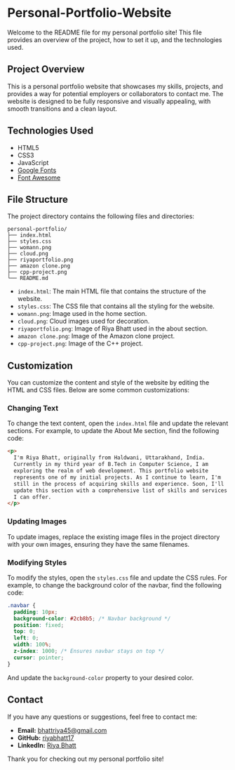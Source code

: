 # Personal-Portfolio-Website

Welcome to the README file for my personal portfolio site! This file provides an overview of the project, how to set it up, and the technologies used.


## Project Overview

This is a personal portfolio website that showcases my skills, projects, and provides a way for potential employers or collaborators to contact me. The website is designed to be fully responsive and visually appealing, with smooth transitions and a clean layout.

## Technologies Used

- HTML5
- CSS3
- JavaScript
- [Google Fonts](https://fonts.google.com/)
- [Font Awesome](https://fontawesome.com/)

## File Structure

The project directory contains the following files and directories:

```
personal-portfolio/
├── index.html
├── styles.css
├── womann.png
├── cloud.png
├── riyaportfolio.png
├── amazon clone.png
├── cpp-project.png
└── README.md
```

- `index.html`: The main HTML file that contains the structure of the website.
- `styles.css`: The CSS file that contains all the styling for the website.
- `womann.png`: Image used in the home section.
- `cloud.png`: Cloud images used for decoration.
- `riyaportfolio.png`: Image of Riya Bhatt used in the about section.
- `amazon clone.png`: Image of the Amazon clone project.
- `cpp-project.png`: Image of the C++ project.

## Customization

You can customize the content and style of the website by editing the HTML and CSS files. Below are some common customizations:

### Changing Text

To change the text content, open the `index.html` file and update the relevant sections. For example, to update the About Me section, find the following code:

```html
<p>
  I'm Riya Bhatt, originally from Haldwani, Uttarakhand, India.
  Currently in my third year of B.Tech in Computer Science, I am
  exploring the realm of web development. This portfolio website
  represents one of my initial projects. As I continue to learn, I'm
  still in the process of acquiring skills and experience. Soon, I'll
  update this section with a comprehensive list of skills and services
  I can offer.
</p>
```

### Updating Images

To update images, replace the existing image files in the project directory with your own images, ensuring they have the same filenames.

### Modifying Styles

To modify the styles, open the `styles.css` file and update the CSS rules. For example, to change the background color of the navbar, find the following code:

```css
.navbar {
  padding: 10px;
  background-color: #2cb8b5; /* Navbar background */
  position: fixed;
  top: 0;
  left: 0;
  width: 100%;
  z-index: 1000; /* Ensures navbar stays on top */
  cursor: pointer;
}
```

And update the `background-color` property to your desired color.

## Contact

If you have any questions or suggestions, feel free to contact me:

- **Email:** [bhattriya45@gmail.com](mailto:bhattriya45@gmail.com)
- **GitHub:** [riyabhatt17](https://github.com/riyabhatt17)
- **LinkedIn:** [Riya Bhatt](https://www.linkedin.com/in/riya-bhatt17082004/)

Thank you for checking out my personal portfolio site!
